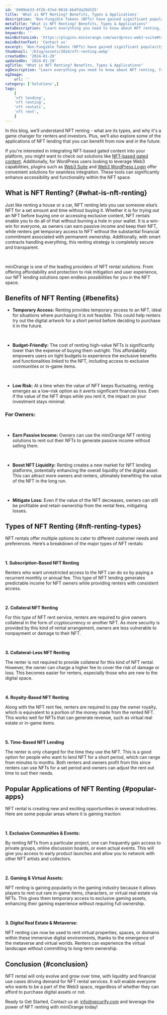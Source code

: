 ```yaml
---
id: '0409eb33-4f2b-47ed-8618-bbdfda28d155'
title: 'What is NFT Renting? Benefits, Types & Applications'
description: 'Non-Fungible Tokens (NFTs) have gained significant popularity ever since the first token was released in 2017. From entertainment and gaming to music and art, NFTs have swiftly found their place in various sectors, opening doors for the public to explore endless investment possibilities. But let’s face it, purchasing these unique digital assets isn’t always feasible for everyone due to their high price, especially the rare or high-value ones. '
metaTitle: "What is NFT Renting? Benefits, Types & Applications"
metaDescription: "Learn everything you need to know about NFT renting, from the various types of NFT rentals available to its incredible benefits and applications in today's digital world. "
keywords: ''
mainButtonLink: 'https://plugins.miniorange.com/wordpress-web3-suite#trial-form'
mainButtonText: 'Contact us'
excerpt: 'Non-Fungible Tokens (NFTs) have gained significant popularity ever since the first token was released in 2017. From entertainment and gaming to music and art, NFTs have swiftly found their place in various sectors, opening doors for the public to explore endless investment possibilities. But let’s face it, purchasing these unique digital assets isn’t always feasible for everyone due to their high price, especially the rare or high-value ones.'
thumbnail: '/blog/assets/2024/nft-renting.webp'
createdOn: '2024-01-29'
updatedOn: '2024-01-29'
ogTitle: "What is NFT Renting? Benefits, Types & Applications"
ogDescription: "Learn everything you need to know about NFT renting, from the various types of NFT rentals available to its incredible benefits and applications in today's digital world."
ogImage:
    url: ''
category: ['Solutions',]
tags:
    [
	'nft lending',
    'nft renting',
    'nft rentals',
    'nft rent',
    ]
---
```


In this blog, we’ll understand NFT renting - what are its types, and why it's a game changer for renters and investors. Plus, we’ll also explore some of the applications of NFT lending that you can benefit from now and in the future.

If you're interested in integrating NFT-based gated content into your platform, you might want to check out solutions like [NFT-based gated content](https://www.miniorange.com/web3/nft-based-gated-content/). Additionally, for WordPress users looking to leverage Web3 capabilities, plugins such as [Web3 Suite](https://plugins.miniorange.com/wordpress-web3-suite) and [Web3 WordPress Login](https://plugins.miniorange.com/web3-wordpress-login) offer convenient solutions for seamless integration. These tools can significantly enhance accessibility and functionality within the NFT space.


## What is NFT Renting? {#what-is-nft-renting}

Just like renting a house or a car, NFT renting lets you use someone else’s NFT for a set amount and time without buying it. Whether it is for trying out an NFT before buying one or accessing exclusive content, NFT rentals enable you to do all of that without burning a hole in your wallet. 
It is a win-win for everyone, as owners can earn passive income and keep their NFT, while renters get temporary access to NFT without the substantial financial commitment associated with permanent ownership. Additionally, with smart contracts handling everything, this renting strategy is completely secure and transparent.

&nbsp;

miniOrange is one of the leading providers of NFT rental solutions. From offering affordability and protection to risk mitigation and user experience, our NFT lending solutions open endless possibilities for you in the NFT space. 

## Benefits of NFT Renting {#benefits}
 
- **Temporary Access:**  Renting provides temporary access to an NFT, ideal for situations where purchasing it is not feasible. This could help renters try out the digital artwork for a short period before deciding to purchase it in the future. 

&nbsp;

- **Budget-Friendly:** The cost of renting high-value NFTs is significantly lower than the expense of buying them outright. This affordability empowers users on tight budgets to experience the exclusive benefits and functionalities linked to the NFT, including access to exclusive communities or in-game items.

&nbsp;

- **Low Risk:**  At a time when the value of NFT keeps fluctuating, renting emerges as a low-risk option as it averts significant financial loss. Even if the value of the NFT drops while you rent it, the impact on your investment stays minimal. 

### For Owners:

&nbsp;

- **Earn Passive Income:** Owners can use the miniOrange NFT renting solutions to rent out their NFTs to generate passive income without selling them.  

&nbsp;

- **Boost NFT Liquidity:** Renting creates a new market for NFT lending platforms, potentially enhancing the overall liquidity of the digital asset. This can attract more owners and renters, ultimately benefiting the value of the NFT in the long run.

&nbsp;

- **Mitigate Loss:**  Even if the value of the NFT decreases, owners can still be profitable and retain ownership from the rental fees, mitigating losses.


## Types of NFT Renting  {#nft-renting-types}

NFT rentals offer multiple options to cater to different customer needs and preferences. Here’s a breakdown of the major types of NFT rentals: 

&nbsp;

**1. Subscription-Based NFT Renting**

Renters who want unrestricted access to the NFT can do so by paying a recurrent monthly or annual fee. This type of NFT lending generates predictable income for NFT owners while providing renters with consistent access. 

&nbsp;

**2. Collateral NFT Renting**

For this type of NFT rent service, renters are required to give owners collateral in the form of cryptocurrency or another NFT. As more security is provided by this kind of rental arrangement, owners are less vulnerable to nonpayment or damage to their NFT. 

&nbsp;

**3. Collateral-Less NFT Renting**

The renter is not required to provide collateral for this kind of NFT rental. However, the owner can charge a higher fee to cover the risk of damage or loss. This becomes easier for renters, especially those who are new to the digital space. 

&nbsp;

**4. Royalty-Based NFT Renting**

Along with the NFT rent fee, renters are required to pay the owner royalty, which is equivalent to a portion of the money made from the rented NFT. This works well for NFTs that can generate revenue, such as virtual real estate or in-game items. 


&nbsp;

**5. Time-Based NFT Lending**

The renter is only charged for the time they use the NFT. This is a good option for people who want to lend NFT for a short period, which can range from minutes to months. Both renters and owners profit from this since renters can use NFTs for a set period and owners can adjust the rent out time to suit their needs. 

## Popular Applications of NFT Renting {#popular-apps}

NFT rental is creating new and exciting opportunities in several industries. Here are some popular areas where it is gaining traction:

&nbsp;

**1. Exclusive Communities & Events:**

 By renting NFTs from a particular project, one can frequently gain access to private groups, online discussion boards, or even actual events. This will give you access to early product launches and allow you to network with other NFT artists and collectors. 

&nbsp;

**2. Gaming & Virtual Assets:**

NFT renting is gaining popularity in the gaming industry because it allows players to rent out rare in-game items, characters, or virtual real estate via NFTs. This gives them temporary access to exclusive gaming assets, enhancing their gaming experience without requiring full ownership.

&nbsp;

**3. Digital Real Estate & Metaverse:**

NFT renting can now be used to rent virtual properties, spaces, or domains within these immersive digital environments, thanks to the emergence of the metaverse and virtual worlds. Renters can experience the virtual landscape without committing to long-term ownership.


## Conclusion  {#conclusion}

NFT rental will only evolve and grow over time, with liquidity and financial use cases driving demand for NFT rental services. It will enable everyone who wants to be a part of the Web3 space, regardless of whether they can afford to purchase digital assets or not. 


Ready to Get Started, Contact us at: [info@xecurify.com](mailto:info@xecurify.com) and leverage the power of NFT renting with miniOrange today! 



  





